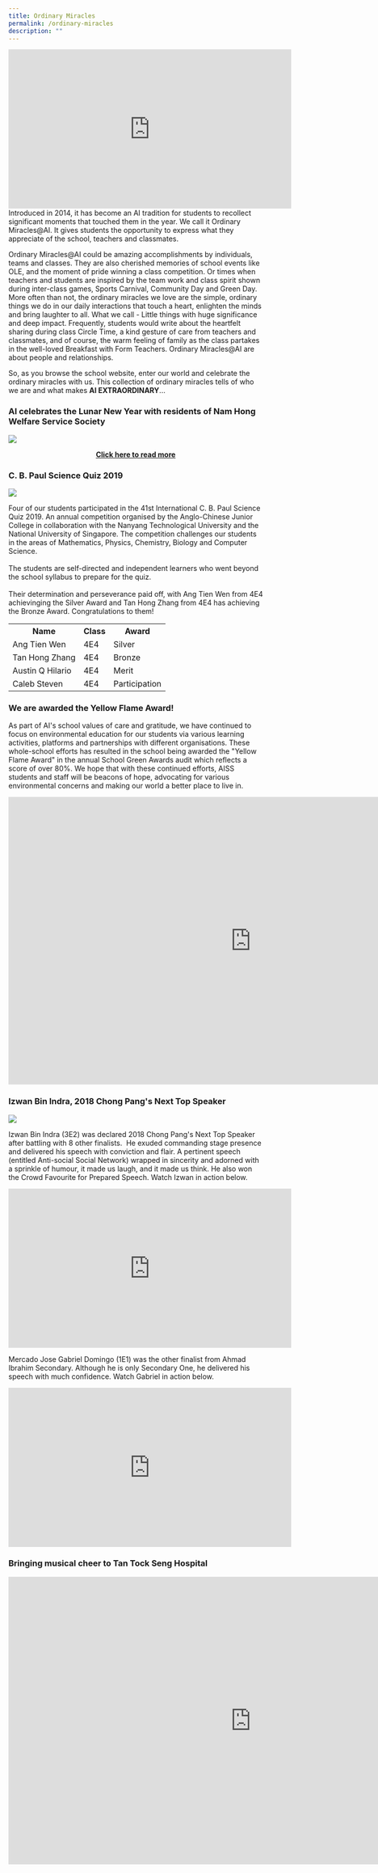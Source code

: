 ```yaml
---
title: Ordinary Miracles
permalink: /ordinary-miracles
description: ""
---
```

<p><iframe src="https://www.youtube.com/embed/0nOnZaA-rvg" width="560" height="315" frameborder="0" allowfullscreen="allowfullscreen"></iframe><br />Introduced in 2014, it has become an AI tradition for students to recollect significant moments that touched them in the year. We call it Ordinary Miracles@AI. It gives students the opportunity to express what they appreciate of the school, teachers and classmates.</p>
<p>Ordinary Miracles@AI could be amazing accomplishments by individuals, teams and classes. They are also cherished memories of school events like OLE, and the moment of pride winning a class competition. Or times when teachers and students are inspired by the team work and class spirit shown during inter-class games, Sports Carnival, Community Day and Green Day. More often than not, the ordinary miracles we love are the simple, ordinary things we do in our daily interactions that touch a heart, enlighten the minds and bring laughter to all. What we call - Little things with huge significance and deep impact. Frequently, students would write about the heartfelt sharing during class Circle Time, a kind gesture of care from teachers and classmates, and of course, the warm feeling of family as the class partakes in the well-loved Breakfast with Form Teachers. Ordinary Miracles@AI are about people and relationships.</p>
<p>So, as you browse the school website, enter our world and celebrate the ordinary miracles with us. This collection of ordinary miracles tells of who we are and what makes&nbsp;<strong>AI EXTRAORDINARY</strong>...</p>

<h3>AI celebrates the Lunar New Year with residents of Nam Hong Welfare Service Society</h3>
<img src="/images/om1.jpg">
<p style="text-align: center;"><strong><a href="http://www.namhongwelfare.org.sg/zh-hans/%E7%88%B1%E5%BF%83%E6%9C%8D%E5%8A%A1-%E5%9C%A8%E6%82%A8%E5%B7%A6%E5%8F%B3-2019%E5%B9%B42%E6%9C%884%E6%97%A5/" target="_blank" rel="noopener">Click here to read more</a></strong></p>

<h3>C. B. Paul Science Quiz 2019</h3>
<img src="/images/om2.jpg">
<p>Four of our students participated in the 41st International C. B. Paul Science Quiz 2019. An annual competition organised by the Anglo-Chinese Junior College in collaboration with the Nanyang Technological University and the National University of Singapore. The competition challenges our students in the areas of Mathematics, Physics, Chemistry, Biology and Computer Science.<br /><br />The students are self-directed and independent learners who went beyond the school syllabus to prepare for the quiz.<br /><br />Their determination and perseverance paid off, with Ang Tien Wen from 4E4 achievinging the Silver Award and Tan Hong Zhang from 4E4 has achieving the Bronze Award. Congratulations to them!</p>
<table>
<tbody>
<tr>
<th>Name</th>
<th>Class</th>
<th>Award</th>
</tr>
<tr>
<td>Ang Tien Wen</td>
<td>4E4</td>
<td>Silver</td>
</tr>
<tr>
<td>Tan Hong Zhang</td>
<td>4E4</td>
<td>Bronze</td>
</tr>
<tr>
<td>Austin Q Hilario&nbsp;</td>
<td>4E4</td>
<td>Merit</td>
</tr>
<tr>
<td>Caleb Steven&nbsp;</td>
<td>4E4</td>
<td>Participation</td>
</tr>
</tbody>
</table>
<h3>We are awarded the Yellow Flame Award!</h3>
<p>As part of AI's school values of care and gratitude, we have continued to focus on environmental education for our students via various learning activities, platforms and partnerships with different organisations. These whole-school efforts has resulted in the school being awarded the "Yellow Flame Award" in the annual School Green Awards audit which reflects a score of over 80%. We hope that with these continued efforts, AISS students and staff will be beacons of hope, advocating for various environmental concerns and making our world a better place to live in.</p>
<iframe src="https://docs.google.com/presentation/d/e/2PACX-1vRAUcPAJztHxIcgvu8okXewx0znK8s357DMqbl4EFE_eUE2AS44w_R9_3TZOSssZ9CQHZzHeg7K_Qjz/embed?start=false&loop=false&delayms=5000" frameborder="0" width="960" height="569" allowfullscreen="true"></iframe>
<h3>Izwan Bin Indra, 2018&nbsp;Chong Pang's Next Top Speaker</h3>
<img src="/images/om3.jpg">
<p>Izwan Bin Indra (3E2) was declared 2018 Chong Pang's Next Top Speaker after battling with 8 other finalists.&nbsp; He exuded commanding stage presence and delivered his speech with conviction and flair. A pertinent speech (entitled Anti-social Social Network) wrapped in sincerity and adorned with a sprinkle of humour, it made us laugh, and it made us think. He also won the Crowd Favourite for Prepared Speech. Watch Izwan in action below.</p>
<div><iframe src="https://www.youtube.com/embed/dNcGpoXLMJ0" width="560" height="315" frameborder="0" allowfullscreen="allowfullscreen" data-mce-fragment="1"></iframe></div>
<p>Mercado Jose Gabriel Domingo (1E1) was the other finalist from Ahmad Ibrahim Secondary. Although he is only Secondary One, he delivered his speech with much confidence. Watch Gabriel in action below. </p>
<iframe src="https://www.youtube.com/embed/ayH2sCUvMqY" width="560" height="315" frameborder="0" allowfullscreen="allowfullscreen" data-mce-fragment="1"></iframe></p>
<h3>Bringing musical cheer to Tan Tock Seng Hospital</h3>
<iframe src="https://docs.google.com/presentation/d/e/2PACX-1vRKZqM3EXF9fgahhWV4GyB-86Zw7gi8hE2ZfreOc1anqlNn2hvT8r1AICvAJjkKMbMeOvYQczk_8CBg/embed?start=false&loop=false&delayms=5000" frameborder="0" width="960" height="569" allowfullscreen="true"></iframe>